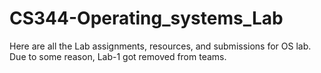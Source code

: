 # CS344-Operating_systems_Lab
Here are all the Lab assignments, resources, and submissions for OS lab.
Due to some reason, Lab-1 got removed from teams.

